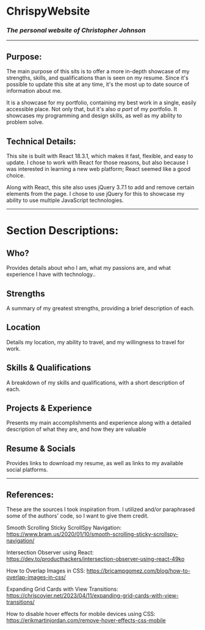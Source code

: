 # ChrispyWebsite

### *The personal website of Christopher Johnson*

---

## Purpose:

The main purpose of this sits is to offer a more in-depth showcase of my strengths, skills, and qualifications than is seen on my resume. Since it's possible to update this site at any time, it's the most up to date source of information about me.

It is a showcase for my portfolio, containing my best work in a single, easily accessible place. Not only that, but it's also *a part* of my portfolio. It showcases my programming and design skills, as well as my ability to problem solve.

## Technical Details:

This site is built with React 18.3.1, which makes it fast, flexible, and easy to update. I chose to work with React for those reasons, but also because I was interested in learning a new web platform; React seemed like a good choice.

Along with React, this site also uses jQuery 3.7.1 to add and remove certain elements from the page. I chose to use jQuery for this to showcase my ability to use multiple JavaScript technologies.

---

# Section Descriptions:

## Who?

Provides details about who I am, what my passions are, and what experience I have with technology..

## Strengths

A summary of my greatest strengths, providing a brief description of each.

## Location

Details my location, my ability to travel, and my willingness to travel for work.

## Skills & Qualifications

A breakdown of my skills and qualifications, with a short description of each.

## Projects & Experience

Presents my main accomplishments and experience along with a detailed description of what they are, and how they are valuable 

## Resume & Socials

Provides links to download my resume, as well as links to my available social platforms.

---

## References:

These are the sources I took inspiration from. I utilized and/or paraphrased some of the authors' code, so I want to give them credit.

Smooth Scrolling Sticky ScrollSpy Navigation:
https://www.bram.us/2020/01/10/smooth-scrolling-sticky-scrollspy-navigation/

Intersection Observer using React:
https://dev.to/producthackers/intersection-observer-using-react-49ko

How to Overlap Images in CSS:
https://bricampgomez.com/blog/how-to-overlap-images-in-css/

Expanding Grid Cards with View Transitions:
https://chriscoyier.net/2023/04/11/expanding-grid-cards-with-view-transitions/

How to disable hover effects for mobile devices using CSS:
https://erikmartinjordan.com/remove-hover-effects-css-mobile
